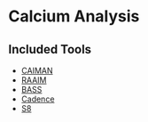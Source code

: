 # Calcium Analysis
## Included Tools
- [CAIMAN]([url](https://github.com/flatironinstitute/CaImAn))
- [RAAIM]([url](https://github.com/aedobyns/lab))
- [BASS]([url](https://github.com/drcgw/bass))
- [Cadence]([url](https://github.com/asenicos/cadence))
- [S8]([url](https://github.com/franccm/s8))
